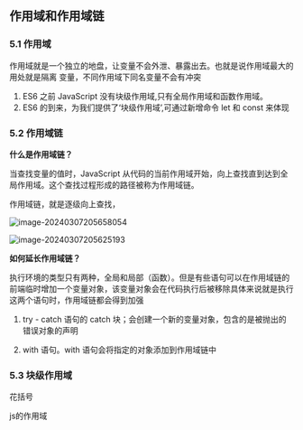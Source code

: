 ## 作用域和作用域链

### 5.1 作用域

作用域就是一个独立的地盘，让变量不会外泄、暴露出去。也就是说作用域最大的用处就是隔离
变量，不同作用域下同名变量不会有冲突

1. ES6 之前 JavaScript 没有块级作用域,只有全局作用域和函数作用域。
2. ES6 的到来，为我们提供了‘块级作用域’,可通过新增命令 let 和 const 来体现

### 5.2 作用域链

**什么是作用域链？**

当查找变量的值时，JavaScript 从代码的当前作用域开始，向上查找直到达到全局作用域。这个查找过程形成的路径被称为作用域链。 

作用域链，就是逐级向上查找，

![image-20240307205658054](D:/%E6%96%87%E4%BB%B6/typora%E5%9B%BE%E7%89%87/image-20240307205658054.png)

![image-20240307205625193](D:/%E6%96%87%E4%BB%B6/typora%E5%9B%BE%E7%89%87/image-20240307205625193.png)

**如何延长作用域链？**

执行环境的类型只有两种，全局和局部（函数）。但是有些语句可以在作用域链的前端临时增加一个变量对象，该变量对象会在代码执行后被移除具体来说就是执行这两个语句时，作用域链都会得到加强

1. try - catch 语句的 catch 块；会创建一个新的变量对象，包含的是被抛出的错误对象的声明

2. with 语句。with 语句会将指定的对象添加到作用域链中

### 5.3 块级作用域

花括号





 js的作用域